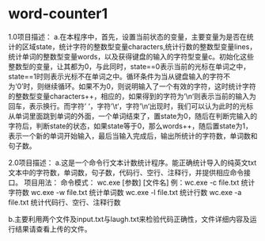 # word-counter1

1.0项目描述：
a.在本程序中，首先，设置当前状态的变量，主要变量为是否在统计的区域state，统计字符的整数型变量characters,统计行数的整数型变量lines，统计单词的整数型变量words，以及获得键盘的输入的字符型变量c。初始化这些整数型的变量，让其都为0，与此同时，state==0表示当前的光标在单词之中，state==1时则表示光标不在单词之中。循环条件为当从键盘输入的字符不为‘0’时，则继续循环。如果不为0，则说明输入了一个有效的字符，这时统计字符的整数型变量characters++，相应的，如果得到的字符为’\n‘则表示当前的输入为回车，表示换行。而字符’ ‘，字符’\t‘，字符’\n‘出现时，我们可以认为此时的光标从单词里面跳到单词的外面，一个单词结束了，置state为0，随后在判断完输入的字符后，判断state的状态，如果state等于0，那么words++，随后置state为1，表示一个新的单词开始输入，最后当输入完成后，输出所统计的字符数，单词数和句子数。


2.0项目描述：
a.这是一个命令行文本计数统计程序。能正确统计导入的纯英文txt文本中的字符数，单词数，句子数，代码行、空行、注释行，并提供相应命令接口。
项目用法：
命令模式： wc.exe [参数] [文件名]
例：wc.exe -c file.txt 统计字符数
    wc.exe -w file.txt 统计单词数
    wc.exe -l file.txt 统计行数
    wc.exe -a file.txt 统计代码行、空行、注释行数



b.主要利用两个文件及input.txt与laugh.txt来检验代码正确性，文件详细内容及运行结果请查看上传的文件。
